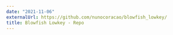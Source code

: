 ```yaml
---
date: "2021-11-06"
externalUrl: https://github.com/nunocoracao/blowfish_lowkey/
title: Blowfish Lowkey - Repo
---
```

